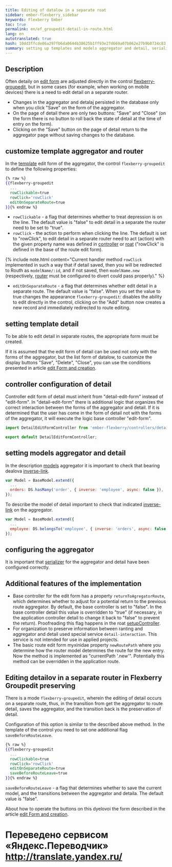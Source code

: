 ```yaml
--- 
title: Editing of datalow in a separate roat 
sidebar: ember-flexberry_sidebar 
keywords: Flexberry Ember 
toc: true 
permalink: en/ef_groupedit-detail-in-route.html 
lang: en 
autotranslated: true 
hash: 10dd3ffcde86a297fb6da0644b38625b1ff93e27d669a07b062e27b9b0734c83 
summary: setting up templates and models aggregator and detail, serializer aggregator and controller of detail for enabling editing in a separate the router 
--- 
```


## Description 

Often detaily on [edit form](ef_edit-form.html) are adjusted directly in the control [flexberry-groupedit](ef_groupedit.html), but in some cases (for example, when working on mobile devices) there is a need to edit detail on a separate router. 

* Changes in the aggregator and detalaj persisted in the database only when you click "Save" on the form of the aggregator. 
* On the page of detail there are only two buttons: "Save" and "Close" (on the form there is no button to roll back the state of detail at the time of entry on the form). 
* Clicking on the "Save" button on the page of detail return to the aggregator page without saving changes to the database. 

## customize template aggregator and router 

In the [template](ef_template.html) edit form of the aggregator, the control `flexberry-groupedit` to define the following properties: 

```hbs
{% raw %}
{{flexberry-groupedit
  ...
  rowClickable=true
  rowClick='rowClick'
  editOnSeparateRoute=true
}}{% endraw %}
``` 

* `rowClickable` - a flag that determines whether to treat depression is on the line. The default value is "false" to edit detail in a separate the router need to be set to "true". 
* `rowClick` - the action to perform when clicking the line. The default is set to "rowClick", to edit detail in a separate router need to act (action) with the given property name was defined in [controller](ef_controller.html) or [roat](ef_route.html) ("rowClick" is defined in the base of the route edit form). 

{% include note.html content="Current handler method `rowClick` implemented in such a way that if detail saved, then you will be redirected to Routh as `modelName/:id`, and if not saved, then `modelName.new` (respectively, [router](ef_router.html) must be configured to divert could pass properly)." %} 

* `editOnSeparateRoute` - a flag that determines whether edit detail in a separate route. The default value is "false". When you set the value to true changes the appearance `flexberry-groupedit`: disables the ability to edit directly in the control, clicking on the "Add" button now creates a new record and immediately redirected to route editing. 

## setting template detail 

To be able to edit detail in separate routes, the appropriate form must be created.

If it is assumed that the edit form of detail can be used not only with the forms of the aggregator, but the list form of datalow, to customize the display buttons "Save", "Delete", "Close", you can use the conditions presented in article [edit Form and creation](ef_edit-form.html). 

## controller configuration of detail 

Controller edit form of detail must inherit from "detail-edit-form" instead of "edit-form". In "detail-edit-form" there is additional logic that organizes the correct interaction between the forms of the aggregator and detail. If it is determined that the user has come in the form of detail not with the forms of the aggregator, it will execute the logic base controller "edit-form". 

```javascript
import DetailEditFormController from 'ember-flexberry/controllers/detail-edit-form';

export default DetailEditFormController;
``` 

## setting models aggregator and detail 

In the description [models](efd_model.html) aggregator it is important to check that bearing dealova [inverse-link](https://guides.emberjs.com/v2.4.0/models/relationships/#toc_reflexive-relations). 

```javascript
var Model = BaseModel.extend({
  ...
  orders: DS.hasMany('order', { inverse: 'employee', async: false }),
});
``` 

To describe the model of detail important to check that indicated [inverse-link](https://guides.emberjs.com/v2.4.0/models/relationships/#toc_reflexive-relations) on the aggregator. 

```javascript
var Model = BaseModel.extend({
  ...
  employee: DS.belongsTo('employee', { inverse: 'orders', async: false })
});
``` 

## configuring the aggregator 

It is important that [serializer](efd_serializer.html) for the aggregator and detail have been configured correctly. 

## Additional features of the implementation 

* Base controller for the edit form has a property `returnToAgregatorRoute`, which determines whether to adjust for a potential return to the previous route aggregator. By default, the base controller is set to "false". In the base controller detail this value is overridden to "true" (if necessary, in the application controller detail to change it back to "false" to prevent the return). Proofreading this flag happens in the roat [setupController](http://devdocs.io/ember/classes/ember.route#method_setupController). 
* For organization to preserve information between ranting and aggregator and detail used special service `detail-interaction`. This service is not intended for use in applied projects. 
* The basic route edit form myxinidae property `newRoutePath` where you determine how the router model determines the route for the new entry. Now the method is implemented as "currentPath '.new'". Potentially this method can be overridden in the application route. 

## Editing detailov in a separate router in Flexberry Groupedit preserving 

There is a mode `flexberry-groupedit`, wherein the editing of detail occurs on a separate route, thus, in the transition from get the aggregator to route detail, saves the aggregator, and the transition back is the preservation of detail. 

Configuration of this option is similar to the described above method. In the template of the control you need to set one additional flag `saveBeforeRouteLeave`. 

```hbs
{% raw %}
{{flexberry-groupedit
  ...
  rowClickable=true
  rowClick='rowClick'
  editOnSeparateRoute=true
  saveBeforeRouteLeave=true
}}{% endraw %}
``` 

`saveBeforeRouteLeave` - a flag that determines whether to save the current model, and the transitions between the aggregator and detaila. The default value is "false". 

About how to operate the buttons on this dyelovoi the form described in the article [edit Form and creation](ef_edit-form.html). 



 # Переведено сервисом «Яндекс.Переводчик» http://translate.yandex.ru/
